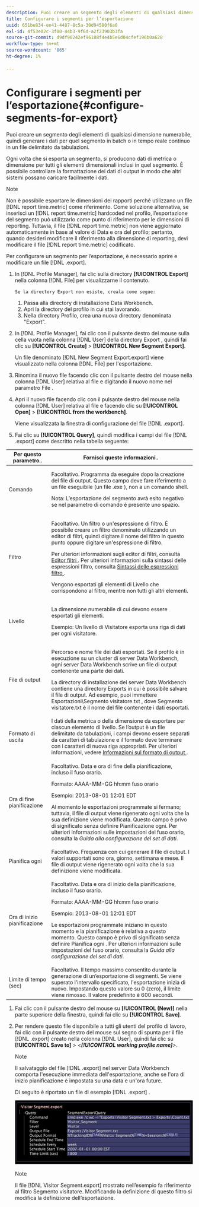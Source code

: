 ```yaml
---
description: Puoi creare un segmento degli elementi di qualsiasi dimensione numerabile, quindi generare i dati per quel segmento in batch o in tempo reale continuo in un file delimitato da tabulazioni.
title: Configurare i segmenti per l’esportazione
uuid: 651be834-ee41-4487-8c5a-30d94580f6a0
exl-id: 4f53e02c-3f00-44b3-9f6d-a2f23903b3fa
source-git-commit: d9df90242ef96188f4e4b5e6d04cfef196b0a628
workflow-type: tm+mt
source-wordcount: '865'
ht-degree: 1%

---
```


# Configurare i segmenti per l’esportazione{#configure-segments-for-export}

Puoi creare un segmento degli elementi di qualsiasi dimensione numerabile, quindi generare i dati per quel segmento in batch o in tempo reale continuo in un file delimitato da tabulazioni.

Ogni volta che si esporta un segmento, si producono dati di metrica o dimensione per tutti gli elementi dimensionali inclusi in quel segmento. È possibile controllare la formattazione dei dati di output in modo che altri sistemi possano caricare facilmente i dati.

>[!NOTE]
>
>Non è possibile esportare le dimensioni dei rapporti perché utilizzano un file [!DNL report time.metric] come riferimento. Come soluzione alternativa, se inserisci un [!DNL report time.metric] hardcoded nel profilo, l’esportazione del segmento può utilizzarlo come punto di riferimento per le dimensioni di reporting. Tuttavia, il file [!DNL report time.metric] non viene aggiornato automaticamente in base al valore di Data e ora del profilo; pertanto, quando desideri modificare il riferimento alla dimensione di reporting, devi modificare il file [!DNL report time.metric] codificato.

Per configurare un segmento per l’esportazione, è necessario aprire e modificare un file [!DNL .export].

1. In [!DNL Profile Manager], fai clic sulla directory **[!UICONTROL Export]** nella colonna [!DNL File] per visualizzarne il contenuto.

       Se la directory Export non esiste, creala come segue:
   
   1. Passa alla directory di installazione Data Workbench.
   1. Apri la directory del profilo in cui stai lavorando.
   1. Nella directory Profilo, crea una nuova directory denominata &quot;Export&quot;.

1. In [!DNL Profile Manager], fai clic con il pulsante destro del mouse sulla cella vuota nella colonna [!DNL User] della directory Export , quindi fai clic su **[!UICONTROL Create]** > **[!UICONTROL New Segment Export]**.

   Un file denominato [!DNL New Segment Export.export] viene visualizzato nella colonna [!DNL File] per l&#39;esportazione.

1. Rinomina il nuovo file facendo clic con il pulsante destro del mouse nella colonna [!DNL User] relativa al file e digitando il nuovo nome nel parametro File .
1. Apri il nuovo file facendo clic con il pulsante destro del mouse nella colonna [!DNL User] relativa al file e facendo clic su **[!UICONTROL Open]** > **[!UICONTROL from the workbench]**.

   Viene visualizzata la finestra di configurazione del file [!DNL .export].

1. Fai clic su **[!UICONTROL Query]**, quindi modifica i campi del file [!DNL .export] come descritto nella tabella seguente:

<table id="table_C2EC8FCD3FA04DE78D2CADFA3F7FD8E3"> 
 <thead> 
  <tr> 
   <th colname="col1" class="entry"> Per questo parametro.. </th> 
   <th colname="col2" class="entry"> Fornisci queste informazioni.. </th> 
  </tr> 
 </thead>
 <tbody> 
  <tr> 
   <td colname="col1"> Comando </td> 
   <td colname="col2"> <p>Facoltativo. Programma da eseguire dopo la creazione del file di output. Questo campo deve fare riferimento a un file eseguibile (un file <span class="filepath"> .exe </span>), non a un comando shell. </p> <p>Nota:  L’esportazione del segmento avrà esito negativo se nel parametro di comando è presente uno spazio. </p> </td> 
  </tr> 
  <tr> 
   <td colname="col1"> Filtro </td> 
   <td colname="col2"> <p>Facoltativo. Un filtro o un'espressione di filtro. È possibile creare un filtro denominato utilizzando un editor di filtri, quindi digitare il nome del filtro in questo punto oppure digitare un'espressione di filtro. </p> <p>Per ulteriori informazioni sugli editor di filtri, consulta <a href="../../../home/c-get-started/c-analysis-vis/c-filter-editors/c-filter-editors.md#concept-2f343ecbed8240f18b0c1f1eccef11e3"> Editor filtri </a>. Per ulteriori informazioni sulla sintassi delle espressioni filtro, consulta <a href="../../../home/c-get-started/c-qry-lang-syntx/c-syntx-fltr-exp.md#concept-72f2563f809747a2a3cff7ec72462a15"> Sintassi delle espressioni filtro </a>. </p> <p>Vengono esportati gli elementi di Livello che corrispondono al filtro, mentre non tutti gli altri elementi. </p> </td> 
  </tr> 
  <tr> 
   <td colname="col1"> Livello </td> 
   <td colname="col2"> <p>La dimensione numerabile di cui devono essere esportati gli elementi. </p> <p>Esempio: Un livello di Visitatore esporta una riga di dati per ogni visitatore. </p> </td> 
  </tr> 
  <tr> 
   <td colname="col1"> File di output </td> 
   <td colname="col2"> <p>Percorso e nome file dei dati esportati. Se il profilo è in esecuzione su un cluster di server Data Workbench, ogni server Data Workbench scrive un file di output contenente una parte dei dati. </p> <p>La directory di installazione del server Data Workbench contiene una directory Exports in cui è possibile salvare il file di output. Ad esempio, puoi immettere <span class="filepath"> Esportazioni\Segmento visitatore.txt </span>, dove <span class="filepath"> Segmento visitatore.txt </span> è il nome del file contenente i dati esportati. </p> </td> 
  </tr> 
  <tr> 
   <td colname="col1"> Formato di uscita </td> 
   <td colname="col2"> I dati della metrica o della dimensione da esportare per ciascun elemento di livello. Se l’output è un file delimitato da tabulazioni, i campi devono essere separati da caratteri di tabulazione e il formato deve terminare con i caratteri di nuova riga appropriati. Per ulteriori informazioni, vedere <a href="../../../home/c-get-started/c-exp-data-seg-exp/c-abt-otpt-frmt.md#concept-ac7e24d1374a4b418365db7cc98c361e"> Informazioni sul formato di output </a>. </td> 
  </tr> 
  <tr> 
   <td colname="col1"> Ora di fine pianificazione </td> 
   <td colname="col2"> <p>Facoltativo. Data e ora di fine della pianificazione, incluso il fuso orario. </p> <p>Formato: AAAA-MM-GG hh:mm fuso orario </p> <p>Esempio: 2013-08-01 12:01 EDT </p> <p>Al momento le esportazioni programmate si fermano; tuttavia, il file di output viene rigenerato ogni volta che la sua definizione viene modificata. Questo campo è privo di significato senza definire Pianificazione ogni. Per ulteriori informazioni sulle impostazioni del fuso orario, consulta la <i>Guida alla configurazione del set di dati</i>. </p> </td> 
  </tr> 
  <tr> 
   <td colname="col1"> Pianifica ogni </td> 
   <td colname="col2"> Facoltativo. Frequenza con cui generare il file di output. I valori supportati sono ora, giorno, settimana e mese. Il file di output viene rigenerato ogni volta che la sua definizione viene modificata. </td> 
  </tr> 
  <tr> 
   <td colname="col1"> Ora di inizio pianificazione </td> 
   <td colname="col2"> <p>Facoltativo. Data e ora di inizio della pianificazione, incluso il fuso orario. </p> <p>Formato: AAAA-MM-GG hh:mm fuso orario </p> <p>Esempio: 2013-08-01 12:01 EDT </p> <p>Le esportazioni programmate iniziano in questo momento e la pianificazione è relativa a questo momento. Questo campo è privo di significato senza definire <span class="wintitle"> Pianifica ogni </span>. Per ulteriori informazioni sulle impostazioni del fuso orario, consulta la <i>Guida alla configurazione del set di dati</i>. </p> </td> 
  </tr> 
  <tr> 
   <td colname="col1"> Limite di tempo (sec) </td> 
   <td colname="col2"> Facoltativo. Il tempo massimo consentito durante la generazione di un’esportazione di segmenti. Se viene superato l'intervallo specificato, l'esportazione inizia di nuovo. Impostando questo valore su 0 (zero), il limite viene rimosso. Il valore predefinito è 600 secondi. </td> 
  </tr> 
 </tbody> 
</table>

1. Fai clic con il pulsante destro del mouse su **[!UICONTROL (New)]** nella parte superiore della finestra, quindi fai clic su **[!UICONTROL Save]**.
1. Per rendere questo file disponibile a tutti gli utenti del profilo di lavoro, fai clic con il pulsante destro del mouse sul segno di spunta per il file [!DNL .export] creato nella colonna [!DNL User], quindi fai clic su **[!UICONTROL Save to]** > *&lt;**[!UICONTROL working profile name]**>*.

   >[!NOTE]
   >
   >Il salvataggio del file [!DNL .export] nel server Data Workbench comporta l&#39;esecuzione immediata dell&#39;esportazione, anche se l&#39;ora di inizio pianificazione è impostata su una data e un&#39;ora future.

   Di seguito è riportato un file di esempio [!DNL .export] .

   ![](assets/vis_Segment_Export_File.png)

   >[!NOTE]
   >
   >Il file [!DNL Visitor Segment.export] mostrato nell’esempio fa riferimento al filtro Segmento visitatore. Modificando la definizione di questo filtro si modifica la definizione dell’esportazione.
